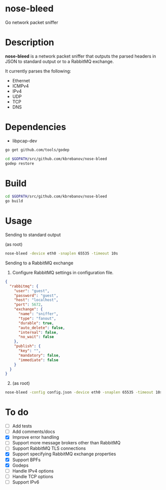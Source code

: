 nose-bleed
==========

Go network packet sniffer

Description
===========

**nose-bleed** is a network packet sniffer that outputs the parsed headers in JSON to standard
output or to a RabbitMQ exchange.

It currently parses the following:

  - Ethernet
  - ICMPv4
  - IPv4
  - UDP
  - TCP
  - DNS

Dependencies
============

- libpcap-dev

```bash
go get github.com/tools/godep

cd $GOPATH/src/github.com/kbrebanov/nose-bleed
godep restore
```

Build
=====

```bash
cd $GOPATH/src/github.com/kbrebanov/nose-bleed
go build
```

Usage
=====

Sending to standard output

(as root)
```bash
nose-bleed -device eth0 -snaplen 65535 -timeout 10s
```

Sending to a RabbitMQ exchange

1. Configure RabbitMQ settings in configuration file.
```json
{
  "rabbitmq": {
    "user": "guest",
    "password": "guest",
    "host": "localhost",
    "port": 5672,
    "exchange": {
      "name": "sniffer",
      "type": "fanout",
      "durable": true,
      "auto_delete": false,
      "internal": false,
      "no_wait": false
    },
    "publish": {
      "key": "",
      "mandatory": false,
      "immediate": false
    }
  }
}
```

2. (as root)
```bash
nose-bleed -config config.json -device eth0 -snaplen 65535 -timeout 10s
```

To do
=====
- [ ] Add tests
- [ ] Add comments/docs
- [x] Improve error handling
- [ ] Support more message brokers other than RabbitMQ
- [ ] Support RabbitMQ TLS connections
- [x] Support specifying RabbitMQ exchange properties
- [x] Support BPFs
- [x] Godeps
- [ ] Handle IPv4 options
- [ ] Handle TCP options
- [ ] Support IPv6
